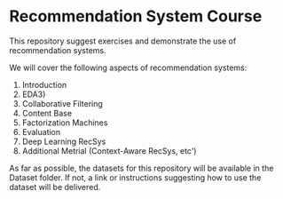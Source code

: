 # Recommendation System Course

This repository suggest exercises and demonstrate the use of recommendation systems.

We will cover the following aspects of recommendation systems:

1) Introduction
2) EDA3) 
4) Collaborative Filtering
5) Content Base
6) Factorization Machines
7) Evaluation
8) Deep Learning RecSys
9) Additional Metrial (Context-Aware RecSys, etc')


As far as possible, the datasets for this repository will be available in the Dataset folder.
If not, a link or instructions suggesting how to use the dataset will be delivered.
